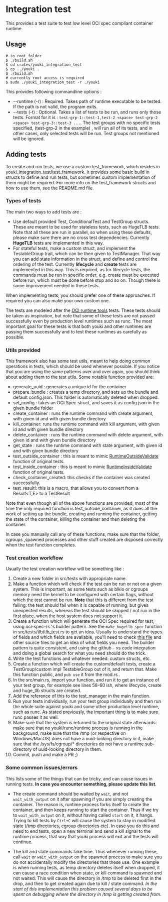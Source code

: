# Integration test

This provides a test suite to test low level OCI spec compliant container runtime

## Usage

```console
# in root folder
$ ./build.sh
$ cd crates/youki_integration_test
$ cp ../youki .
$ ./build.sh
# currently root access is required
$ sudo ./youki_integration_test -r ./youki
```

This provides following commandline options :

- --runtime (-r) : Required. Takes path of runtime executable to be tested. If the path is not valid, the program exits.
- --tests (-t) : Optional. Takes a list of tests to be run, and runs only those tests. Format for it is : `test-grp-1::test-1,test-2 <space> test-grp-2 <space> test-grp-3::test-3 ...`. The test groups with no specific tests specified, (test-grp-2 in the example) , will run all of its tests, and in other cases, only selected tests will be run. Test groups not mentioned will be ignored.

## Adding tests

To create and run tests, we use a custom test_framework, which resides in youki_integration_test/test_framework.
It provides some basic build in structs to define and run tests, but sometimes custom implementation of them might be required. For more info on the test_framework structs and how to use them, see the README.md file.

### Types of tests

The main two ways to add tests are :

- Use default provided Test, ConditionalTest and TestGroup structs. These are meant to be used for stateless tests, such as HugeTLB tests. Note that all these are run in parallel, so when using these defaults, please make sure there are no cross test dependencies. Currently **HugeTLB** tests are implemented in this way.
- For stateful tests, make a custom struct, and implement the TestableGroup trait, which can be then given to TestManager. That way you can add state information in the struct, and define and control the ordering of the test. Currently **lifecycle** and **create** tests are implemented in this way. This is required, as for lifecycle tests, the commands must be run in specific order, e.g. create must be executed before run, which must be done before stop and so on. Though there is some improvement needed in these tests.

When implementing tests, you should prefer one of these approaches. If required you can also make your own custom one.

The tests are modeled after the [OCI runtime tools](https://github.com/opencontainers/runtime-tools/tree/master/validation) tests. These tests should be taken as inspiration, but note that some of these tests are not passed successfully even by production level runtimes such as runc. The most important goal for these tests is that both youki and other runtimes are passing them successfully and to test these runtimes as carefully as possible.

### Utils provided

This framework also has some test utils, meant to help doing common operations in tests, which should be used whenever possible. If you notice that you are using the same patterns over and over again, you should think about adding them to the test utils. Some notable function provided are:

- generate_uuid : generates a unique id for the container
- prepare_bundle : creates a temp directory, and sets up the bundle and default config.json. This folder is automatically deleted when dropped.
- set_config : takes an OCI Spec struct, and saves it as config.json in the given bundle folder
- create_container : runs the runtime command with create argument, with given id and with given bundle directory
- kill_container: runs the runtime command with kill argument, with given id and with given bundle directory
- delete_container : runs the runtime command with delete argument, with given id and with given bundle directory
- get_state : runs the runtime command with state argument, with given id and with given bundle directory
- test_outside_container : this is meant to mimic [RuntimeOutsideValidate](https://github.com/opencontainers/runtime-tools/blob/59cdde06764be8d761db120664020f0415f36045/validation/util/test.go#L263) function of original tests.
- test_inside_container : this is meant to mimic [RuntimeInsideValidate](https://github.com/opencontainers/runtime-tools/blob/59cdde06764be8d761db120664020f0415f36045/validation/util/test.go#L180) function of original tests.
- check_container_created: this checks if the container was created successfully.
- test_result!: this is a macro, that allows you to convert from a Result<T,E> to a TestResult

Note that even though all of the above functions are provided, most of the time the only required function is test_outside_container, as it does all the work of setting up the bundle, creating and running the container, getting the state of the container, killing the container and then deleting the container.

In case you manually call any of these functions, make sure that the folder, cgroups ,spawned processes and other stuff created are disposed correctly when the test function completes.

### Test creation workflow

Usually the test creation workflow will be something like :

1. Create a new folder in src/tests with appropriate name.
2. Make a function which will check if the test can be run or not on a given system. This is important, as some tests such as blkio or cgroups memory need the kernel to be configured with certain flags, without which the test cannot be run. **Note** that this is different from the test failing: the test should fail when it is capable of running, but gives unexpected results, whereas the test should be skipped / not run in the first place, when the host system does not support it.
3. Create a function which will generate the OCI Spec required for test, using oci-spec-rs 's builder pattern. See the `make_hugetlb_spec` function in src/tests/tlb/tlb_test.rs to get an idea. Usually to understand the types of fields and which fields are available, you'll need to check [this file](https://github.com/youki-dev/oci-spec-rs/blob/main/src/runtime/linux.rs) and other source files to get an idea of what fields you need. The builder pattern is quite consistent, and using the github - vs code integration and doing a global search for what you need should do the trick.
4. Write the test functions and whatever needed: custom structs, etc.
5. Create a function which will create the custom/default tests, create a TestGroup/custom impl TestableGroup out of it, and return that. Make this function public, and `pub use` it from the mod.rs .
6. In the src/main.rs, import your function, and run it to get an instance of your test group, for example see lines 58-60 ish, where lifecycle, create and huge_tlb structs are created.
7. Add the reference of this to the test_manager in the main function.
8. Run your tests individually, run your test group individually and then run the whole suite against youki and some other production level runtime, such as runc. As stated previously, the important thing is to make sure runc passes it as well.
9. Make sure that the system is returned to the original state afterwards: make sure that no youki/runc/runtime process is running in the background, make sure that the /tmp (or respective on Windows/MacOS) does not have a uuid-looking directory in it, make sure that the /sys/fs/cgroup/\* directories do not have a runtime sub-directory of uuid-looking directory in them.
10. Commit, push and make a PR ;)

### Some common issues/errors

This lists some of the things that can be tricky, and can cause issues in running tests. **In case you encounter something, please update this list**.

- The create command should be waited by `wait`, and not `wait_with_output` on it after spawning if you are simply creating the container. The reason is, runtime process forks itself to create the container, and then keeps running to start the container. Thus if we try to `wait_with_output` on it, without having called `start` on it, it hangs. Trying to kill tests by `Ctrl+C` will cause the system to stay in modified state (/tmp directories, cgroup directories etc). In case you do this and need to end tests, open a new terminal and send a kill signal to the runtime process, that way that youki process will exit and the tests will continue.

- The kill and state commands take time. Thus whenever running these, call `wait` or `wait_with_output` on the spawned process to make sure you do not accidentally modify the directories that these use. One example is when running tests, as temp directory deletes itself when dropped, it can cause a race condition when state, or kill command is spawned and not waited. This will cause the directory in /tmp to be deleted first in the drop, and then to get created again due to kill / state command. _In the start of this implementation this problem caused several days to be spent on debugging where the directory in /tmp is getting created from_.
